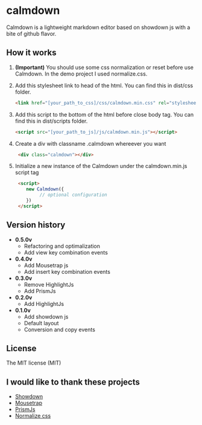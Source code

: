 # calmdown

Calmdown is a lightweight markdown editor based 
on showdown js with a bite of github flavor.

## How it works

1. **(Important)** You should use some css normalization 
or reset before use Calmdown. In the demo project I used normalize.css.
1. Add this stylesheet link to head of the html. You can find this in dist/css folder.

    ```html
    <link href="[your_path_to_css]/css/calmdown.min.css" rel="stylesheet" type="text/css">
    ```
1. Add this script to the bottom of the html before close body tag. You can find this in dist/scripts folder.
    
    ```html
    <script src="[your_path_to_js]/js/calmdown.min.js"></script>
    ```
1. Create a div with classname .calmdown whereever you want
   
   ```html
    <div class="calmdown"></div> 
   ```
1. Initialize a new instance of the Calmdown under the calmdown.min.js script tag
   
   ```html
    <script>
       new Calmdown({
    	    // optional configuration
       })
    </script>
   ```
   
## Version history

- **0.5.0v**
    + Refactoring and optimalization
    + Add view key combination events
- **0.4.0v**
    + Add Mousetrap js
    + Add insert key combination events
- **0.3.0v**
    + Remove HighlightJs
    + Add PrismJs
- **0.2.0v**
    + Add HighlightJs
- **0.1.0v**
    + Add showdown js
    + Default layout
    + Conversion and copy events

## License
    
The MIT license (MIT)

## I would like to thank these projects

- [Showdown](https://github.com/showdownjs/showdown)
- [Mousetrap](https://github.com/ccampbell/mousetrap)
- [PrismJs](https://github.com/PrismJS/prism)
- [Normalize css](https://github.com/necolas/normalize.css/)